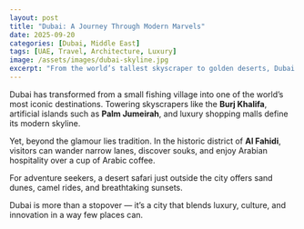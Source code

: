 ```yaml
---
layout: post
title: "Dubai: A Journey Through Modern Marvels"
date: 2025-09-20
categories: [Dubai, Middle East]
tags: [UAE, Travel, Architecture, Luxury]
image: /assets/images/dubai-skyline.jpg
excerpt: "From the world’s tallest skyscraper to golden deserts, Dubai is a city where tradition meets futuristic innovation."
---
```


Dubai has transformed from a small fishing village into one of the world’s most iconic destinations. Towering skyscrapers like the **Burj Khalifa**, artificial islands such as **Palm Jumeirah**, and luxury shopping malls define its modern skyline.  

Yet, beyond the glamour lies tradition. In the historic district of **Al Fahidi**, visitors can wander narrow lanes, discover souks, and enjoy Arabian hospitality over a cup of Arabic coffee.  

For adventure seekers, a desert safari just outside the city offers sand dunes, camel rides, and breathtaking sunsets.  

Dubai is more than a stopover — it’s a city that blends luxury, culture, and innovation in a way few places can.  
